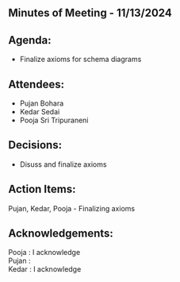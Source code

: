 ## Minutes of Meeting - 11/13/2024

## Agenda:

- Finalize axioms for schema diagrams

## Attendees: 

- Pujan Bohara
- Kedar Sedai
- Pooja Sri Tripuraneni

## Decisions:

- Disuss and finalize axioms

## Action Items:

Pujan, Kedar, Pooja - Finalizing axioms

## Acknowledgements:

Pooja : I acknowledge <br> 
Pujan : <br>
Kedar : I acknowledge <br>